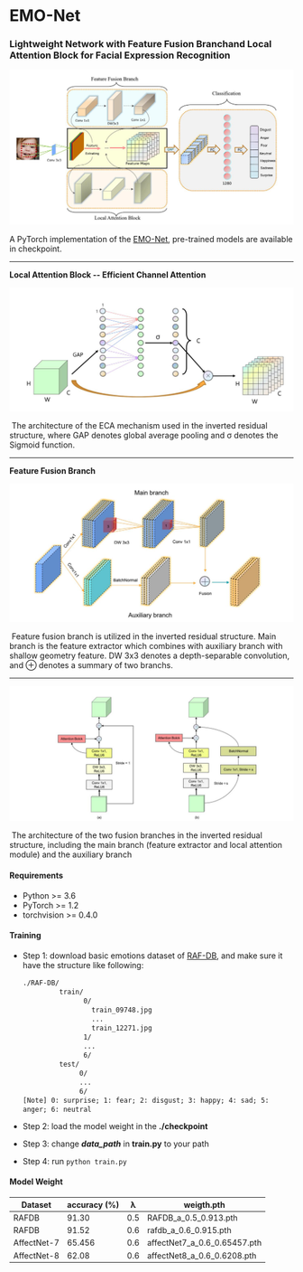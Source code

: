 # EMO-Net

### **Lightweight Network with Feature Fusion Branchand Local Attention Block for Facial Expression Recognition**

![overall](./static/overall.jpg)

A PyTorch implementation of the [EMO-Net](), pre-trained models are available in checkpoint.

___

**Local Attention Block -- Efficient Channel Attention**

![ECA](./static/ECA.jpg)

​			 The architecture of the ECA mechanism used in the inverted residual structure, where GAP denotes global average pooling and σ denotes the Sigmoid function.

___

**Feature Fusion Branch**

![fusion_branch](./static/fusion_branch.jpg)

​				Feature fusion branch is utilized in the inverted residual structure. Main branch is the feature extractor which combines with auxiliary branch with shallow geometry feature. DW 3x3 denotes a depth-separable convolution, and ⊕ denotes a summary of two branchs.

****

![fusion](./static/fusion.jpg)

​					The architecture of the two fusion branches in the inverted residual structure, including the main branch (feature extractor and local attention module) and the auxiliary branch

#### **Requirements**

- Python >= 3.6
- PyTorch >= 1.2
- torchvision >= 0.4.0

#### **Training**

- Step 1: download basic emotions dataset of [RAF-DB](http://www.whdeng.cn/raf/model1.html), and make sure it have the structure like following:

  ```
  ./RAF-DB/
           train/
                 0/
                   train_09748.jpg
                   ...
                   train_12271.jpg
                 1/
                 ...
                 6/
           test/
                0/
                ...
                6/
  [Note] 0: surprise; 1: fear; 2: disgust; 3: happy; 4: sad; 5: anger; 6: neutral
  ```

- Step 2: load the model weight in the **./checkpoint**
- Step 3: change ***data_path*** in **train.py** to your path
- Step 4: run `python train.py `

#### **Model Weight**

| Dataset     | accuracy (%) | λ    | weigth.pth                   |
| ----------- | ------------ | ---- | ---------------------------- |
| RAFDB       | 91.30        | 0.5  | RAFDB_a_0.5_0.913.pth        |
| RAFDB       | 91.52        | 0.6  | rafdb_a_0.6_0.915.pth        |
| AffectNet-7 | 65.456       | 0.6  | affectNet7_a_0.6_0.65457.pth |
| AffectNet-8 | 62.08        | 0.6  | affectNet8_a_0.6_0.6208.pth  |


